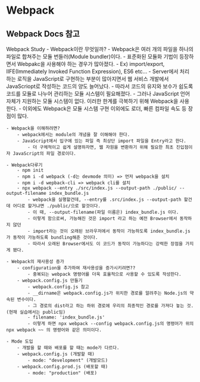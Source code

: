 # Webpack

## Webpack Docs 참고

Webpack Study
    - Webpack이란 무엇일까?
        - Webpack은 여러 개의 파일을 하나의 파일로 합쳐주는 모듈 번들러(Module bundler)이다.
        - 표준화된 모듈화 기법이 등장하면서 Webpakc을 사용해야 하는 경우가 많아졌다.
            - Ex) import/export, IIFE(Immediately Invoked Function Expression), ES6 etc...
        - Server에서 처리하는 로직을 JavaScript로 구현하는 부분이 많아지면서 웹 서비스 개발에서 JavaScriopt로 작성하는 코드의 양도 늘어났다. 
        - 따라서 코드의 유지와 보수가 쉽도록 코드를 모듈로 나누어 관리하는 모듈 시스템이 필요해졌다.
        - 그러나 JavaScript 언어 자체가 지원하는 모듈 시스템이 없다. 이러한 한계를 극복하기 위해 Webpack을 사용한다.
        - 이외에도 Webpack은 모듈 시스템 구현 이외에도 로더, 빠른 컴파일 속도 등 장점이 많다.

    - Webpack을 이해하려면?
        - webpack에서는 module의 개념을 잘 이해해야 한다.
        - JavaScript에서 입구에 있는 파일 즉 최상단 import 파일을 Entry라고 한다.
            - 더 구체적이고 쉽게 설명하자면, 웹 자원을 변환하기 위해 필요한 최초 진입점이자 JavaScript의 파일 경로이다.

    - Webpack다루기
        - npm init
        - npm i -d webpack (-d는 devmode 의미) => 먼저 webpack을 설치
        - npm i -d wepback-cli => webpack cli를 설치
        - npx webpack --entry ./src/index.js --output-path ./public/ --output-filename index_bundle.js
            - webpack을 실행할건데, --entry를 .src/index.js --output-path 할건데 어디로 할거냐면 ./public/으로 할것이다.
            - 이 때, --output-filename(파일 이름은) index_bundle.js 이다.
            - 이렇게 함으로써, 가능해진 것은 import 라고 하는 예전 Browser에서 동작하지 않던 
            - import라는 것이 오래된 브라우저에서 동작이 가능하도록 index_bundle.js가 동작이 가능하도록 bundling해준 것이다.
            - 따라서 오래된 Browser에서도 이 코드가 동작이 가능하다는 강력한 장점을 가지게 됐다.
    
    - Webpack의 재사용성 증가
        - configuration을 추가하여 재사용성을 증가시키려면??
            - 중복되는 webpack 명령어를 더욱 효율적으로 사용할 수 있도록 작성한다.
        - webpack.config.js 만들기
            - webpack.config.js 참고
            - __dirname은 webpack.config.js가 위치한 경로를 알려주는 Node.js의 약속된 변수이다.
            - 그 경로의 dist라고 하는 하위 경로에 우리의 최종적인 경로를 가져다 놓는 것. (현재 실습에서는 public임)
            - filename: 'index_bundle.js'
            - 이렇게 하면 npx webpack --config webpack.config.js의 명령어가 위의 npx webpack ~~ 의 명령어와 같은 의미이다.

    - Mode 도입
        - 개발을 할 때와 배포를 할 때는 mode가 다르다.
        - webpack.config.js (개발할 때)
            - mode: "development" (개발모드)
        - webpack.config.prod.js (배포할 때)
            - mode: "production" (배포)
